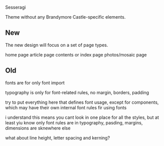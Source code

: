 Sesseragi

Theme without any Brandymore Castle-specific elements.

New
--

The new design will focus on a set of page types.


home page
article page
contents or index page
photos/mosaic page





Old
--

fonts are for only font import

typography is only for font-related rules, no margin, borders, padding

try to put everything here that defines font usage, except for components, which may have their own internal font rules fir using fonts

i understand this means you cant look in one place for all the styles, but at least yiu know only font rules are in typography, pasding, margins, dimensions are sknewhere else




what about line height, letter spacing and kerning?